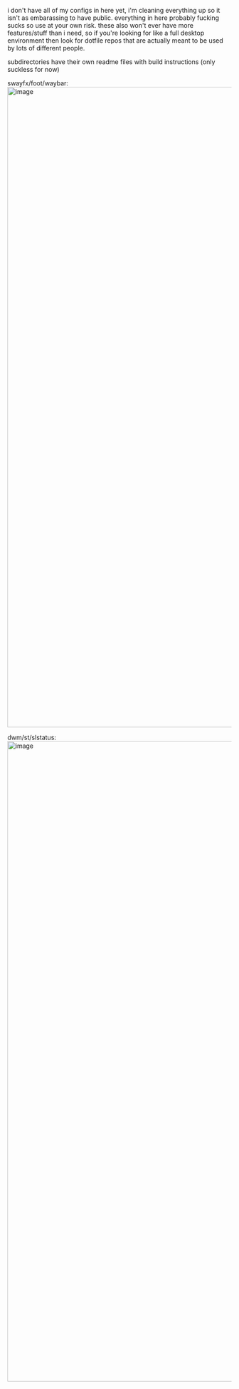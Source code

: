i don't have all of my configs in here yet, i'm cleaning everything up so it isn't as embarassing to have public. everything in here probably fucking sucks so use at your own risk. these also won't ever have more features/stuff than i need, so if you're looking for like a full desktop environment then look for dotfile repos that are actually meant to be used by lots of different people.

subdirectories have their own readme files with build instructions (only suckless for now)

swayfx/foot/waybar:
<img width="2560" height="1440" alt="image" src="https://github.com/user-attachments/assets/a51c6c44-17b2-43f5-8efa-d9c003ac2213" />

dwm/st/slstatus:
<img width="2559" height="1440" alt="image" src="https://github.com/user-attachments/assets/84c06236-ff03-48c0-879e-823a834b3cef" />
